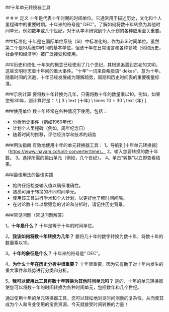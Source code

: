 ##十年单元转换器工具

＃＃＃ 定义
十年是代表十年时期的时间单位。它通常用于描述历史，文化和个人里程碑中的重要时期。十年来的符号是“ DEC”。了解如何将数十年转换为其他时间单元，例如数年或几个世纪，对于从学术研究到个人计划的各种应用至关重要。

###标准化
十年是在国际单位系统（SI）中标准化的，作为非SI时间单位。虽然第二个是SI系统中时间的基本单位，但该十年在日常语言和各种领域（例如历史，社会学和经济学）被广泛接受和使用。

###历史和进化
十年来的概念已经使用了几个世纪，其根源追溯到古老的文明，这些文明标志着十年间的重大事件。“十年”一词来自希腊语“ dekas”，意为十年。随着时间的流逝，十年已经发展成为理解趋势，周期和历史时间表的重要衡量标准。

###示例计算
要将数十年转换为几年，只需将数十年的数量乘以10。例如，如果您有30年，则计算将是：
\ [
3 \ text {十年} \ times 10 = 30 \ text {年}
\]

###使用单位
数十年经常在各种情况下使用，包括：
- 分析历史事件（例如1960年代）
- 计划个人里程碑（例如，周年纪念日）
- 随着时间的推移，评估经济学和技术的趋势

###用法指南
有效地使用十年的单元转换器工具：
1。导航到[十年单元转换器]（https://www.inayam.co/unit-converter/time）。
2。输入您要转换的数十年数。
3。选择所需的输出单元（例如，几个世纪）。
4。单击“转换”以立即查看结果。

###最佳用法的最佳实践
- 始终仔细检查输入值以确保准确性。
- 熟悉可用于转换的不同时间单元。
- 使用该工具进行学术和个人计划，以更好地了解时间间隔。
- 在讨论数十年以增强您的讨论和分析时，请记住历史背景。

###常见问题（常见问题解答）

1。**十年是什么？**
十年是等于十年的时间单位。

2。**我该如何将数十年转换为几年？**
要将几十年的数字转换为数十年，将数十年的数量乘以10。

3。**十年的象征是什么？**
十年来的符号是“ DEC”。

4。**为什么十年在历史分析中很重要？**
十年很重要，因为它有助于对十年内发生的重大事件和趋势进行分类和分析。

5。**我可以使用此工具将数十年转换为其他时间单元吗？**
是的，十年的单元转换器使您可以将数十年的时间转换为各种时间单元，包括数年和几个世纪。

通过使用十年的单元转换器工具，您可以轻松地浏览时间测量的复杂性，从而使其成为个人和专业使用的宝贵资源。今天就接受时间转换的力量！